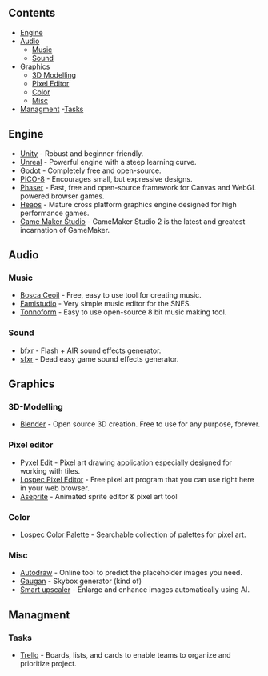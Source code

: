 
## Contents
- [Engine](#engine)
- [Audio](#audio)
  - [Music](#music)
  - [Sound](#sound)
- [Graphics](#graphics)
  - [3D Modelling](#3d-modelling)
  - [Pixel Editor](#pixel-editor)
  - [Color](#color)
  - [Misc](#misc)
- [Managment](#managment)
  -[Tasks](#tasks)
  
## Engine
- [Unity](https://unity.com/) - Robust and beginner-friendly.
- [Unreal](https://www.unrealengine.com/) - Powerful engine with a steep learning curve.
- [Godot](https://godotengine.org/) - Completely free and open-source.
- [PICO-8](https://www.lexaloffle.com/pico-8.php) - Encourages small, but expressive designs.
- [Phaser](https://phaser.io/) - Fast, free and open-source framework for Canvas and WebGL powered browser games.
- [Heaps](https://heaps.io/) - Mature cross platform graphics engine designed for high performance games.
- [Game Maker Studio](https://www.yoyogames.com/gamemaker) - GameMaker Studio 2 is the latest and greatest incarnation of GameMaker.

## Audio

### Music
- [Bosca Ceoil](https://boscaceoil.net/) - Free, easy to use tool for creating music.
- [Famistudio](https://famistudio.org/) - Very simple music editor for the SNES.
- [Tonnoform](https://nikos1001.github.io/Tonnoform/) - Easy to use open-source 8 bit music making tool.

### Sound
- [bfxr](https://www.bfxr.net/) - Flash + AIR sound effects generator.
- [sfxr](https://sfxr.me/) - Dead easy game sound effects generator.


## Graphics

### 3D-Modelling
- [Blender](https://www.blender.org/) - Open source 3D creation. Free to use for any purpose, forever.

### Pixel editor
- [Pyxel Edit](https://pyxeledit.com/) - Pixel art drawing application especially designed for working with tiles.
- [Lospec Pixel Editor](https://lospec.com/pixel-editor/) - Free pixel art program that you can use right here in your web browser.
- [Aseprite](https://www.aseprite.org/) - Animated sprite editor & pixel art tool

### Color
- [Lospec Color Palette](https://lospec.com/palette-list) - Searchable collection of palettes for pixel art.

### Misc
- [Autodraw](https://www.autodraw.com/) - Online tool to predict the placeholder images you need.
- [Gaugan](http://nvidia-research-mingyuliu.com/gaugan/) - Skybox generator (kind of)
- [Smart upscaler](https://icons8.com/upscaler) - Enlarge and enhance images automatically using AI.


## Managment

### Tasks
- [Trello](https://trello.com/) - Boards, lists, and cards to enable teams to organize and prioritize project.
